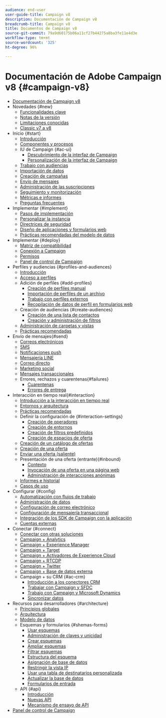 ```yaml
---
audience: end-user
user-guide-title: Campaign v8
description: Documentación de Campaign v8
breadcrumb-title: Campaign v8
title: Documentos de Campaign v8
source-git-commit: 79a9d60175b06a11cf27b44275a8ba3fe11e4d3e
workflow-type: tm+mt
source-wordcount: '325'
ht-degree: 96%

---
```



# Documentación de Adobe Campaign v8 {#campaign-v8}

+ [Documentación de Campaign v8](campaign-home.md)
+ Novedades {#new}
   + [Funcionalidades clave](start/whats-new.md)
   + [Notas de la versión](start/release-notes.md)
   + [Limitaciones conocidas](start/known-limitations.md)
   + [Classic v7 a v8](start/capability-matrix.md)
+ Inicio {#start}
   + [Introducción](start/get-started.md)
   + [Componentes y procesos](start/ac-components.md)
   + IU de Campaign {#ac-ui}
      + [Descubrimiento de la interfaz de Campaign](start/campaign-ui.md)
      + [Personalización de la interfaz de Campaign](start/customize-ui.md)
   + [Trabajo con audiencias](start/audiences.md)
   + [Importación de datos](start/import.md)
   + [Creación de campañas](start/campaigns.md)
   + [Envío de mensajes](start/create-message.md)
   + [Administración de las suscripciones](start/subscriptions.md)
   + [Seguimiento y monitorización](start/tracking.md)
   + [Métricas e informes](start/reporting.md)
   + [Preguntas frecuentes](start/campaign-faq.md)
+ Implementar {#implement}
   + [Pasos de implementación](start/implement.md)
   + [Personalizar la instancia](dev/customize.md)
   + [Directrices de seguridad](config/security.md)
   + [Diseño de aplicaciones y formularios web](dev/webapps.md)
   + [Prácticas recomendadas del modelo de datos](dev/datamodel-best-practices.md)
+ Implementar {#deploy}
   + [Matriz de compatibilidad](start/compatibility-matrix.md)
   + [Conexión a Campaign](start/connect.md)
   + [Permisos](start/permissions.md)
   + [Panel de control de Campaign](config/self-service.md)
+ Perfiles y audiencias {#profiles-and-audiences}
   + [Introducción](audiences/gs-audiences.md)
   + [Acceso a perfiles](audiences/view-profiles.md)
   + Adición de perfiles {#add-profiles}
      + [Creación de perfiles manual](audiences/create-profiles.md)
      + [Importación de perfiles de un archivo](audiences/import-profiles.md)
      + [Trabajo con perfiles externos](audiences/external-profiles.md)
      + [Recopilación de datos de perfil en formularios web](audiences/collect-profiles.md)
   + Creación de audiencias {#create-audiences}
      + [Creación de una lista de contactos](audiences/create-audiences.md)
      + [Creación y administración de filtros](audiences/create-filters.md)
   + [Administración de carpetas y vistas](audiences/folders-and-views.md)
   + [Prácticas recomendadas](audiences/audiences-best-practices.md)
+ Envío de mensajes{#send}
   + [Correos electrónicos](send/email.md)
   + [SMS](send/sms.md)
   + [Notificaciones push](send/push.md)
   + [Mensajería LINE](send/line.md)
   + [Correo directo](send/direct-mail.md)
   + [Marketing social](send/twitter.md)
   + [Mensajes transaccionales](send/transactional.md)
   + Errores, rechazos y cuarentenas{#failures}
      + [Cuarentenas](send/quarantines.md)
      + [Errores de entrega](send/delivery-failures.md)
+ Interacción en tiempo real{#interaction}
   + [Introducción a la interacción en tiempo real](interaction/interaction.md)
   + [Entornos y arquitectura](interaction/interaction-architecture.md)
   + [Prácticas recomendadas](interaction/interaction-best-practices.md)
   + Definir la configuración de {#interaction-settings}
      + [Creación de operadores](interaction/interaction-operators.md)
      + [Creación de entornos](interaction/interaction-env.md)
      + [Creación de filtros predefinidos](interaction/interaction-predefined-filters.md)
      + [Creación de espacios de oferta](interaction/interaction-offer-spaces.md)
   + [Creación de un catálogo de ofertas](interaction/interaction-offer-catalog.md)
   + [Creación de una oferta](interaction/interaction-offer.md)
   + [Enviar una oferta (saliente)](interaction/interaction-send-offers.md)
   + Presentación de una oferta (entrante){#inbound}
      + [Contexto](interaction/interaction-present-offers.md)
      + [Invocación de una oferta en una página web](interaction/interaction-integration.md)
      + [Administración de interacciones anónimas](interaction/anonymous-interactions.md)
   + [Informes e historial](interaction/interaction-tracking.md)
   + [Casos de uso](interaction/interaction-use-cases.md)
+ Configurar {#config}
   + [Automatización con flujos de trabajo](config/workflows.md)
   + [Administración de datos](config/replication.md)
   + [Configuración de correo electrónico](config/email-settings.md)
   + [Configuración de mensajería transaccional](config/transactional-msg-settings.md)
   + [Integración de los SDK de Campaign con la aplicación](config/push-config.md)
   + [Cuentas externas](config/external-accounts.md)
+ Conectar {#connect}
   + [Conectar con otras soluciones](connect/integration.md)
   + [Campaign + Analytics](connect/ac-aa.md)
   + [Campaign + Experience Manager](connect/ac-aem.md)
   + [Campaign + Target](connect/ac-at.md)
   + [Campaign + Activadores de Experience Cloud](connect/ac-triggers.md)
   + [Campaign + RTCDP](connect/ac-rtcdp.md)
   + [Campaign + Twitter](connect/ac-tw.md)
   + [Campaign + Base de datos externa](connect/fda.md)
   + Campaign + su CRM {#ac-crm}
      + [Introducción a los conectores CRM](connect/crm.md)
      + [Trabajar con Campaign y SFDC](connect/ac-sfdc.md)
      + [Trabajo con Campaign y Microsoft Dynamics](connect/ac-ms-dyn.md)
      + [Sincronizar datos](connect/crm-data-sync.md)
+ Recursos para desarrolladores {#architecture}
   + [Principios globales](dev/general-architecture.md)
   + [Arquitectura](dev/architecture.md)
   + [Modelo de datos](dev/datamodel.md)
   + Esquemas y formularios {#shemas-forms}
      + [Usar esquemas](dev/schemas.md)
      + [Administración de claves y unicidad](dev/keys.md)
      + [Crear esquemas](dev/create-schema.md)
      + [Ampliar esquemas](dev/extend-schema.md)
      + [Filtrar esquemas](dev/filter-schema.md)
      + [Estructura del esquema](dev/schema-structure.md)
      + [Asignación de base de datos](dev/database-mapping.md)
      + [Restringir la vista IP](dev/restrict-pi-view.md)
      + [Usar una tabla de destinatarios personalizada](dev/custom-recipient.md)
      + [Actualizar la base de datos](dev/update-database-structure.md)
      + [Formularios de entrada](dev/forms.md)
   + API {#api}
      + [Introducción](dev/api.md)
      + [Nuevas API](dev/new-apis.md)
      + [Mecanismo de ensayo de API](dev/staging.md)
+ [Panel de control de Campaign](https://experienceleague.adobe.com/docs/control-panel/using/control-panel-home.html?lang=es)
